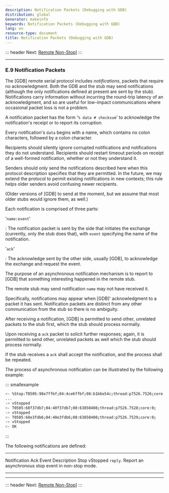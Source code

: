 ```yaml
---
description: Notification Packets (Debugging with GDB)
distribution: global
Generator: makeinfo
keywords: Notification Packets (Debugging with GDB)
lang: en
resource-type: document
title: Notification Packets (Debugging with GDB)
---
```

::: header
Next: [Remote Non-Stop](Remote-Non_002dStop.html#Remote-Non_002dStop)]
:::

---

### E.9 Notification Packets

The [GDB] remote serial protocol includes *notifications*, packets that require no acknowledgment. Both the GDB and the stub may send notifications (although the only notifications defined at present are sent by the stub). Notifications carry information without incurring the round-trip latency of an acknowledgment, and so are useful for low-impact communications where occasional packet loss is not a problem.

A notification packet has the form '`% data # checksum`' to acknowledge the notification's receipt or to report its corruption.

Every notification's `data` begins with a name, which contains no colon characters, followed by a colon character.

Recipients should silently ignore corrupted notifications and notifications they do not understand. Recipients should restart timeout periods on receipt of a well-formed notification, whether or not they understand it.

Senders should only send the notifications described here when this protocol description specifies that they are permitted. In the future, we may extend the protocol to permit existing notifications in new contexts; this rule helps older senders avoid confusing newer recipients.

(Older versions of [GDB] to send at the moment, but we assume that most older stubs would ignore them, as well.)

Each notification is comprised of three parts:

'`name:event`'

:   The notification packet is sent by the side that initiates the exchange (currently, only the stub does that), with `event` specifying the name of the notification.

'`ack`'

:   The acknowledge sent by the other side, usually [GDB], to acknowledge the exchange and request the event.

The purpose of an asynchronous notification mechanism is to report to [GDB] that something interesting happened in the remote stub.

The remote stub may send notification `name` may not have received it.

Specifically, notifications may appear when [GDB]' acknowledgment to a packet it has sent. Notification packets are distinct from any other communication from the stub so there is no ambiguity.

After receiving a notification, [GDB] is permitted to send other, unrelated packets to the stub first, which the stub should process normally.

Upon receiving a `ack` packet to solicit further responses; again, it is permitted to send other, unrelated packets as well which the stub should process normally.

If the stub receives a `ack` shall accept the notification, and the process shall be repeated.

The process of asynchronous notification can be illustrated by the following example:

::: smallexample

```bash
<- %Stop:T0505:98e7ffbf;04:4ce6ffbf;08:b1b6e54c;thread:p7526.7526;core:0;
...
-> vStopped
<- T0505:68f37db7;04:40f37db7;08:63850408;thread:p7526.7528;core:0;
-> vStopped
<- T0505:68e3fdb6;04:40e3fdb6;08:63850408;thread:p7526.7529;core:0;
-> vStopped
<- OK
```

:::

The following notifications are defined:

---

Notification   Ack        Event                                                                                                                                                                                                                                                                                                                Description
Stop           vStopped   `reply`.   Report an asynchronous stop event in non-stop mode.

---

---

::: header
Next: [Remote Non-Stop](Remote-Non_002dStop.html#Remote-Non_002dStop)]
:::
